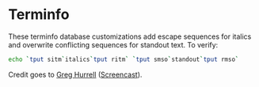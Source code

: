 # Terminfo

These terminfo database customizations add escape sequences for italics and
overwrite conflicting sequences for standout text. To verify:

```sh
echo `tput sitm`italics`tput ritm` `tput smso`standout`tput rmso`
```

Credit goes to [Greg Hurrell](https://github.com/wincent)
([Screencast](https://www.youtube.com/watch?v=n1cKtZfwOgQ)).
